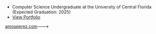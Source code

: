 
<!--- <a href="https://amosperez.com/">amosperez.com</a> --->

- Computer Science Undergraduate at the University of Central Florida (Expected Graduation: 2025)
- <a href="https://amosperez.com/">View Portfolio</a>

<!---- 💞️ I’m looking to collaborate on things that are cool. --->
<!----- 👀 Check out what I'm working on below or check out my website --> <a href="https://amosperez.com/">amosperez.com</a>--->


<!---
amosperez/amosperez is a ✨ special ✨ repository because its `README.md` (this file) appears on your GitHub profile.
You can click the Preview link to take a look at your changes.
--->
